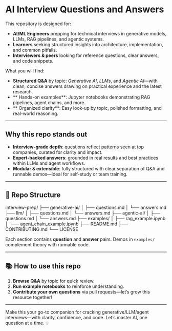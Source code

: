 # AI Interview Questions and Answers

This repository is designed for:

- **AI/ML Engineers** prepping for technical interviews in generative models, LLMs, RAG pipelines, and agentic systems.  
- **Learners** seeking structured insights into architecture, implementation, and common pitfalls.  
- **Interviewers & peers** looking for reference questions, clear answers, and code snippets.

What you will find:

- **Structured Q&A** by topic: *Generative AI*, *LLMs*, and *Agentic AI*—with clean, concise answers drawing on practical experience and the latest research.  
- ** Hands-on examples**: Jupyter notebooks demonstrating RAG pipelines, agent chains, and more.  
- ** Organized clarity**: Easy look-up by topic, polished formatting, and real-world reasoning.

---

## Why this repo stands out

- **Interview-grade depth**: questions reflect patterns seen at top companies, curated for clarity and impact.  
- **Expert-backed answers**: grounded in real results and best practices within LLMs and agent workflows.  
- **Modular & extensible**: fully structured with clear separation of Q&A and runnable demos—ideal for self-study or team training.

---

## 📂 Repo Structure
interview-prep/
├── generative-ai/
│ ├── questions.md
│ └── answers.md
├── llm/
│ ├── questions.md
│ └── answers.md
├── agentic-ai/
│ ├── questions.md
│ └── answers.md
├── examples/
│ ├── rag_example.ipynb
│ └── agent_chain_example.ipynb
├── README.md
├── CONTRIBUTING.md
└── LICENSE


Each section contains **question** and **answer** pairs. Demos in `examples/` complement theory with runnable code.

---

## 📚 How to use this repo

1. **Browse Q&A** by topic for quick review.  
2. **Run example notebooks** to reinforce understanding.  
3. **Contribute your own questions** via pull requests—let’s grow this resource together!

---

Make this your go-to companion for cracking generative/LLM/agent interviews—with clarity, confidence, and code. Let’s master AI, one question at a time. 💡
